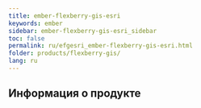 ```yaml
---
title: ember-flexberry-gis-esri
keywords: ember
sidebar: ember-flexberry-gis-esri_sidebar
toc: false
permalink: ru/efgesri_ember-flexberry-gis-esri.html
folder: products/flexberry-gis/
lang: ru
---
```


## Информация о продукте
